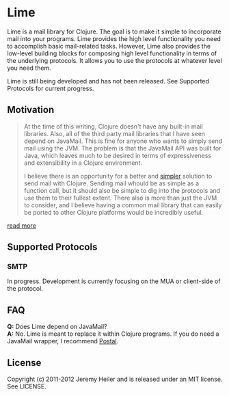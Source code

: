 # Lime

Lime is a mail library for Clojure. The goal is to make it simple to incorporate mail into your programs. Lime provides the high level functionality you need to accomplish basic mail-related tasks. However, Lime also provides the low-level building blocks for composing high level functionality in terms of the underlying protocols. It allows you to use the protocols at whatever level you need them.

Lime is still being developed and has not been released. See Supported Protocols for current progress.

## Motivation

> At the time of this writing, Clojure doesn't have any built-in mail libraries. Also, all of the third party mail libraries that I have seen depend on JavaMail. This is fine for anyone who wants to simply send mail using the JVM. The problem is that the JavaMail API was built for Java, which leaves much to be desired in terms of expressiveness and extensibility in a Clojure environment.
>
>  I believe there is an opportunity for a better and [simpler](http://www.infoq.com/presentations/Simple-Made-Easy) solution to send mail with Clojure. Sending mail whould be as simple as a function call, but it should also be simple to dig into the protocols and use them to their fullest extent. There also is more than just the JVM to consider, and I believe having a common mail library that can easily be ported to other Clojure platforms would be incredibly useful.

[read more](http://abitofclojure.com/)

## Supported Protocols

### SMTP

In progress. Development is currently focusing on the MUA or client-side of the protocol.

## FAQ

**Q:** Does Lime depend on JavaMail?  
**A:** No. Lime is meant to replace it within Clojure programs. If you do need a JavaMail wrapper, I recommend [Postal](https://github.com/drewr/postal).

## License

Copyright (c) 2011-2012 Jeremy Heiler and is released under an MIT license. See LICENSE.
